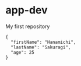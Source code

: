 # app-dev
My first repository

```
{
  "firstName": "Hanamichi",
  "lastName": "Sakuragi",
  "age": 25
}
```
